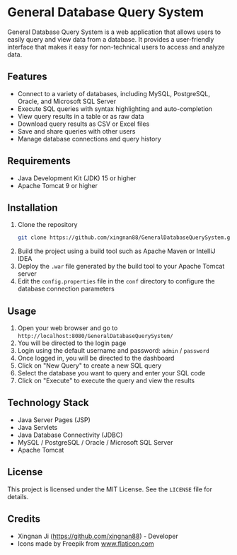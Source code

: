 # General Database Query System

General Database Query System is a web application that allows users to easily query and view data from a database. It provides a user-friendly interface that makes it easy for non-technical users to access and analyze data.

## Features

- Connect to a variety of databases, including MySQL, PostgreSQL, Oracle, and Microsoft SQL Server
- Execute SQL queries with syntax highlighting and auto-completion
- View query results in a table or as raw data
- Download query results as CSV or Excel files
- Save and share queries with other users
- Manage database connections and query history

## Requirements

- Java Development Kit (JDK) 15 or higher
- Apache Tomcat 9 or higher

## Installation

1. Clone the repository
    ```bash
    git clone https://github.com/xingnan88/GeneralDatabaseQuerySystem.git
    ```
2. Build the project using a build tool such as Apache Maven or IntelliJ IDEA
3. Deploy the `.war` file generated by the build tool to your Apache Tomcat server
4. Edit the `config.properties` file in the `conf` directory to configure the database connection parameters

## Usage

1. Open your web browser and go to `http://localhost:8080/GeneralDatabaseQuerySystem/`
2. You will be directed to the login page
3. Login using the default username and password: `admin` / `password`
4. Once logged in, you will be directed to the dashboard
5. Click on "New Query" to create a new SQL query
6. Select the database you want to query and enter your SQL code
7. Click on "Execute" to execute the query and view the results

## Technology Stack

- Java Server Pages (JSP)
- Java Servlets
- Java Database Connectivity (JDBC)
- MySQL / PostgreSQL / Oracle / Microsoft SQL Server
- Apache Tomcat

## License

This project is licensed under the MIT License. See the `LICENSE` file for details.

## Credits

- Xingnan Ji (https://github.com/xingnan88) - Developer
- Icons made by Freepik from www.flaticon.com
